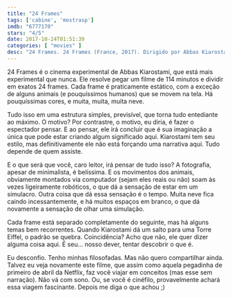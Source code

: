 ```yaml
---
title: "24 Frames"
tags: ['cabine', 'mostrasp']
imdb: "6777170"
stars: "4/5"
date: 2017-10-24T01:51:39
categories: [ "movies" ]
desc: "24 Frames. 24 Frames (France, 2017). Dirigido por Abbas Kiarostami."
---
```

24 Frames é o cinema experimental de Abbas Kiarostami, que está mais experimental que nunca. Ele resolve pegar um filme de 114 minutos e dividir em exatos 24 frames. Cada frame é praticamente estático, com a exceção de alguns animais (e pouquíssimos humanos) que se movem na tela. Há pouquíssimas cores, e muita, muita, muita neve.

Tudo isso em uma estrutura simples, previsível, que torna tudo entediante ao máximo. O motivo? Por contrastre, o motivo, eu diria, é fazer o espectador pensar. E ao pensar, ele irá concluir que é sua imaginação a única que pode estar criando algum significado aqui. Kiarostami tem seu estilo, mas definitivamente ele não está forçando uma narrativa aqui. Tudo depende de quem assiste.

E o que será que você, caro leitor, irá pensar de tudo isso? A fotografia, apesar de minimalista, é belíssima. E os movimentos dos animais, obviamente montados via computador (sejam eles reais ou não) soam às vezes ligeiramente robóticos, o que dá a sensação de estar em um simulacro. Outra coisa que dá essa sensação é o tempo. Muita neve fica caindo incessantemente, e há muitos espaços em branco, o que dá novamente a sensação de olhar uma simulação.

Cada frame está separado completamente do seguinte, mas há alguns temas bem recorrentes. Quando Kiarostami dá um salto para uma Torre Eiffel, o padrão se quebra. Coincidência? Acho que não, ele quer dizer alguma coisa aqui. É seu...  nosso dever, tentar descobrir o que é.

Eu desconfio. Tenho minhas filosofadas. Mas não quero compartilhar ainda. Talvez eu veja novamente este filme, que assim como aquela pegadinha de primeiro de abril da Netflix, faz você viajar em conceitos (mas esse sem narração). Não vá com sono. Ou, se você é cinéfilo, provavelmente achará essa viagem fascinante. Depois me diga o que achou ;)
